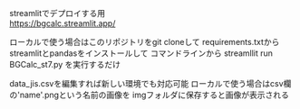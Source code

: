 streamlitでデプロイする用<br>
https://bgcalc.streamlit.app/


ローカルで使う場合はこのリポジトリをgit cloneして
requirements.txtからstreamlitとpandasをインストールして
コマンドラインから
streamllit run BGCalc_st7.py
を実行するだけ

data_jis.csvを編集すれば新しい環境でも対応可能
ローカルで使う場合はcsv欄の'name'.pngという名前の画像を
imgフォルダに保存すると画像が表示される
